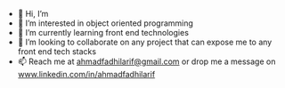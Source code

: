 - 👋 Hi, I’m 
- 👀 I’m interested in object oriented programming
- 🌱 I’m currently learning front end technologies
- 💞️ I’m looking to collaborate on any project that can expose me to any front end tech stacks
- 📫 Reach me at ahmadfadhilarif@gmail.com or drop me a message on www.linkedin.com/in/ahmadfadhilarif
